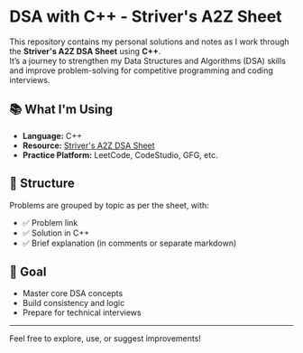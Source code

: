# DSA with C++ - Striver's A2Z Sheet

This repository contains my personal solutions and notes as I work through the **Striver's A2Z DSA Sheet** using **C++**.  
It’s a journey to strengthen my Data Structures and Algorithms (DSA) skills and improve problem-solving for competitive programming and coding interviews.

## 📚 What I'm Using

- **Language:** C++
- **Resource:** [Striver's A2Z DSA Sheet](https://takeuforward.org/interviews/strivers-sde-sheet-top-coding-interview-problems/)
- **Practice Platform:** LeetCode, CodeStudio, GFG, etc.

## 🧩 Structure

Problems are grouped by topic as per the sheet, with:
- ✅ Problem link
- ✅ Solution in C++
- ✅ Brief explanation (in comments or separate markdown)

## 🚀 Goal

- Master core DSA concepts
- Build consistency and logic
- Prepare for technical interviews

---

Feel free to explore, use, or suggest improvements!
